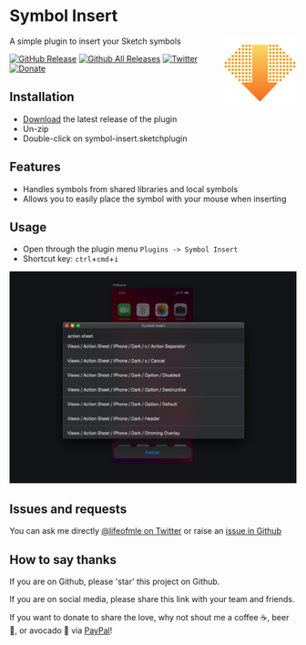 # Symbol Insert
<img src="assets/icon.png" alt="Symbol Insert Icon" width="128" align="right" />
A simple plugin to insert your Sketch symbols

[![GitHub Release](https://img.shields.io/github/release/lifeofmle/symbol-insert.svg?style=popout)]()
[![Github All Releases](https://img.shields.io/github/downloads/lifeofmle/symbol-insert/total.svg?style=popout)]()
[![Twitter](https://img.shields.io/twitter/follow/lifeofmle.svg?style=social&label=Follow)]()
[![Donate](https://img.shields.io/badge/Donate-PayPal-green.svg)](https://www.paypal.me/lifeofmle/5)

## Installation

- [Download](../../releases/latest/download/symbol-insert.sketchplugin.zip) the latest release of the plugin
- Un-zip
- Double-click on symbol-insert.sketchplugin

## Features
- Handles symbols from shared libraries and local symbols
- Allows you to easily place the symbol with your mouse when inserting

## Usage
- Open through the plugin menu `Plugins -> Symbol Insert`
- Shortcut key: `ctrl`+`cmd`+`i`

<img src="assets/screenshot.png" alt="Symbol Insert example screenshot" width="800" />

## Issues and requests
You can ask me directly [@lifeofmle on Twitter](https://twitter.com/lifeofmle) or raise an [issue in Github](https://github.com/lifeofmle/symbol-insert/issues/new)

## How to say thanks
If you are on Github, please 'star' this project on Github.

If you are on social media, please share this link with your team and friends.

If you want to donate to share the love, why not shout me a coffee ☕️, beer 🍺, or avocado 🥑 via [PayPal](https://www.paypal.me/lifeofmle/5)!
